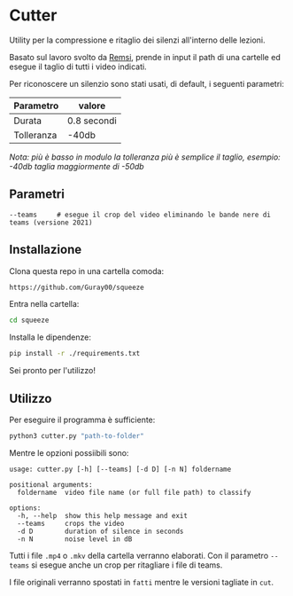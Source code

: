 # Cutter
Utility per la compressione e ritaglio dei silenzi all'interno delle lezioni. 

Basato sul lavoro svolto da [Remsi](https://github.com/bambax/Remsi), prende in input il path di una cartelle ed esegue il taglio di tutti i video indicati.

Per riconoscere un silenzio sono stati usati, di default, i seguenti parametri:

|Parametro| valore|
|----|-----|
|Durata| 0.8 secondi|
| Tolleranza| -40db |

_Nota: più è basso in modulo la tolleranza più è semplice il taglio, esempio: -40db taglia maggiormente di -50db_

## Parametri
```text
--teams 	# esegue il crop del video eliminando le bande nere di teams (versione 2021)
```

## Installazione

Clona questa repo in una cartella comoda:
```bash
https://github.com/Guray00/squeeze
```

Entra nella cartella:
```bash
cd squeeze
```

Installa le dipendenze:
```bash
pip install -r ./requirements.txt
```
Sei pronto per l'utilizzo!

## Utilizzo
Per eseguire il programma è sufficiente:
```bash
python3 cutter.py "path-to-folder"
```
Mentre le opzioni possiibili sono:
```text
usage: cutter.py [-h] [--teams] [-d D] [-n N] foldername

positional arguments:
  foldername  video file name (or full file path) to classify

options:
  -h, --help  show this help message and exit
  --teams     crops the video
  -d D        duration of silence in seconds
  -n N        noise level in dB
```

Tutti i file `.mp4` o `.mkv` della cartella verranno elaborati. Con il parametro `--teams` si esegue anche un crop per ritagliare i file di teams.

I file originali verranno spostati in `fatti` mentre le versioni tagliate in `cut`.